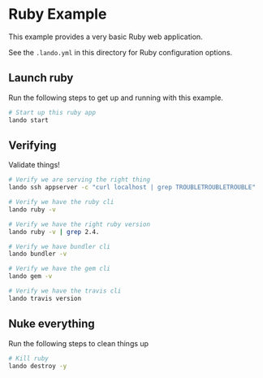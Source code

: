 Ruby Example
============

This example provides a very basic Ruby web application.

See the `.lando.yml` in this directory for Ruby configuration options.

Launch ruby
-----------

Run the following steps to get up and running with this example.

```bash
# Start up this ruby app
lando start
```

Verifying
---------

Validate things!

```bash
# Verify we are serving the right thing
lando ssh appserver -c "curl localhost | grep TROUBLETROUBLETROUBLE"

# Verify we have the ruby cli
lando ruby -v

# Verify we have the right ruby version
lando ruby -v | grep 2.4.

# Verify we have bundler cli
lando bundler -v

# Verify we have the gem cli
lando gem -v

# Verify we have the travis cli
lando travis version
```

Nuke everything
---------------

Run the following steps to clean things up

```bash
# Kill ruby
lando destroy -y
```
